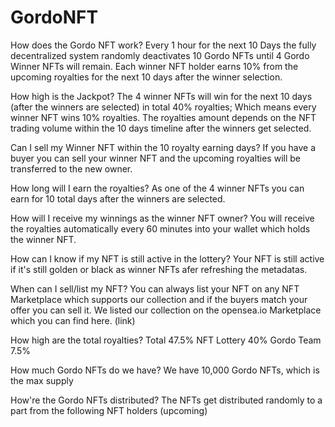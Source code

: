 # GordoNFT
How does the Gordo NFT work? 
Every 1 hour for the next 10 Days the fully decentralized system randomly deactivates 10 Gordo NFTs until 4 Gordo Winner NFTs will remain. Each winner NFT holder earns 10% from the upcoming royalties for the next 10 days after the winner selection. 

How high is the Jackpot?
The 4 winner NFTs will win for the next 10 days (after the winners are selected) in total 40% royalties; Which means every winner NFT wins 10% royalties. The royalties amount depends on the NFT trading volume within the 10 days timeline after the winners get selected.

Can I sell my Winner NFT within the 10 royalty earning days?
If you have a buyer you can sell your winner NFT and the upcoming royalties will be transferred to the new owner.

How long will I earn the royalties?
As one of the 4 winner NFTs you can earn for 10 total days after the winners are selected.

How will I receive my winnings as the winner NFT owner?
You will receive the royalties automatically every 60 minutes into your wallet which holds the winner NFT.

How can I know if my NFT is still active in the lottery?
Your NFT is still active if it's still golden or black as winner NFTs afer refreshing the metadatas. 

When can I sell/list my NFT?
You can always list your NFT on any NFT Marketplace which supports our collection and if the buyers match your offer you can sell it. We listed our collection on the opensea.io Marketplace which you can find here. (link)

How high are the total royalties?
Total 47.5%
NFT Lottery 40%
Gordo Team 7.5%

How much Gordo NFTs do we have?
We have 10,000 Gordo NFTs, which is the max supply

How're the Gordo NFTs distributed?
The NFTs get distributed randomly to a part from the following NFT holders (upcoming)
